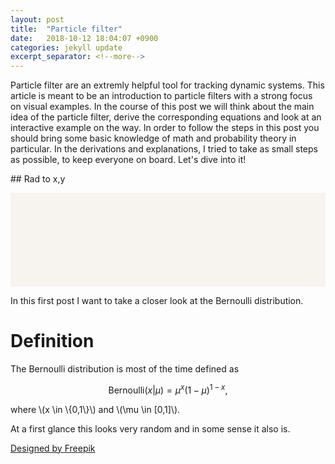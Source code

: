 ```yaml
---
layout: post
title:  "Particle filter"
date:   2018-10-12 18:04:07 +0900
categories: jekyll update
excerpt_separator: <!--more-->
---
```

Particle filter are an extremly helpful tool for tracking dynamic systems. This article is meant to be an introduction to particle filters with a strong focus on visual examples. In the course of this post we will think about the main idea of the particle filter, derive the corresponding equations and look at an interactive example on the way. In order to follow the steps in this post you should bring some basic knowledge of math and probability theory in particular. In the derivations and explanations, I tried to take as small steps as possible, to keep everyone on board. Let's dive into it!
<!--more-->
<script src="//d3js.org/d3.v3.js" charset="utf-8"></script>
<script type="text/javascript" async src="https://cdn.mathjax.org/mathjax/latest/MathJax.js?config=TeX-AMS-MML_SVG"></script>
  <script src="https://cdn.plot.ly/plotly-latest.min.js"></script>






<script type="text/javascript">

class ParticleFilter {

	constructor(){
		this.points = [];
		this.n = 100;




	}

	init_samples(){
		this.points = [];
		var rn = this.n + Math.floor(5.0*Math.random());
		for (var i=0; i<rn; i++){
			this.points.push({pos: Math.random(), w:Math.random()})	
		}
	}

}



class RadialRaceTrack {
    constructor(w, h, base_x, base_y, base_radius, race_track_radius) {

		this.base_radius = base_radius;

		this.w = w;
		this.h = h;
		this.base_x = base_x;
		this.base_y = base_y;
		this.base_radius = base_radius;
		this.race_track_radius = race_track_radius
		this.map_rad = [];
		this.map_pos = [];
		this.svg = [];
		this.car = [];

		this.create_map();


		this.track_length = this.map_pos[this.map_pos.length - 1];
    }

    index_lin_interp(arr, value){

    	if(arr[0]>value){
    		return [0, 0.0];
    	}
    	if(arr[arr.length - 1]<value){
    		return [arr.length - 2, 1.0];
    	}

    	for (var i=0; i<arr.length; i++){
    		if(arr[i]>value){
    			return [i-1, (value - arr[i-1])/(arr[i-1] - arr[i])]

    		}
    	}
    }

	lin_interp(arr, par){
    	return arr[par[0]] + par[1]*(arr[par[0]] - arr[par[0]+1])
    }



    get_pos(rad){
    	return this.lin_interp(this.map_pos, this.index_lin_interp(this.map_rad, rad));
    }

    get_rad(pos){
		return this.lin_interp(this.map_rad, this.index_lin_interp(this.map_pos, pos));
    }


    create_map(){
	    var n = 1000;
		var s = 0;

		var r = 0.0;
		var da = 2.0*Math.PI/n;
		var rad = 0.0;

		this.map_rad.push(rad);
		this.map_pos.push(s);
		var r_old = this.race_track_radius(rad);


		for (var p=1;p<=n;p++){
			rad = p*2*Math.PI/n;
			r = this.race_track_radius(rad);
			s+=Math.sqrt(r_old*r_old + r*r - 2.0*r_old*r*Math.cos(da));
			this.map_rad.push(rad);
			this.map_pos.push(s);
			r_old = r;
		}
	}	

	get_angle(rad){
		var eps = 0.0001;

		var c1 = this.race_track_pos_abs(rad);
		var c2 = this.race_track_pos_abs(rad + eps);

		return Math.atan2(c2[1]-c1[1],c2[0]-c1[0]);

	}

	init_car(pos){

		this.g = this.svg.append("g")
		this.g.append("image")
			.attr("x",0)
			.attr("y",-5)
			.attr("width",100)
			.attr("xlink:href","{{ base.url | prepend: site.url }}/assets/svg/car.svg")

	 	this.update_car(pos)
	}

	update_car(pos){
		pos = pos % this.track_length;
		var rad = this.get_rad(pos);
		var c = this.race_track_pos_abs(rad)
		var s = -0.8;
		var angle = this.get_angle(rad)/Math.PI*180.0;

		this.g.transition().attr("transform","translate(" + c[0] + "," + c[1] + ") scale(" + s + ") rotate(" + angle + ") translate(-50.0, -40.0)").duration(dur);



	}

    draw_tree(svg, x, y, s){
	    var trunk_w = 12.0;
	    var trunk_h = 30.0;
	    var d = 10.0;

	    // define clipping path for leaves and trunk
		var defs = svg.append("defs");

		var leaves_clip = defs
			.append("clipPath")
			.attr("id", "leavesshape"); 

		leaves_clip.append("path")
			.attr("d","m 0.0,0.0 c 50.0,0.0 10.0,-100.0 0.0,-100.0 c -10.0,0.0 -50.0,100.0 0.0,100.0")

		var trunk_clip = defs
			.append("clipPath")
			.attr("id", "trunkshape"); 

		trunk_clip.append("rect")
			.attr("x", -trunk_w/2.0)
			.attr("y", -d)
			.attr("width", trunk_w)
			.attr("height", trunk_h);


		// append layer for tree
		var treeg = svg.append("g")
			.attr("transform","translate(" + x  + "," + (y) + ") scale(" + s + ") translate(0.0, " + (- trunk_h + d) +")");

		// shadow
		treeg.append("ellipse")
			.attr("cx",0.0)
			.attr("cy", trunk_h - d)    
			.attr("rx",15.0)
			.attr("ry",5.0)
			.style("fill","#000000")
			.style("opacity",0.1);	

		// trunk
		var trunk = treeg.append("g")
			.attr("clip-path","url(#trunkshape)");

		trunk.append("rect")
			.attr("x", -trunk_w/2.0)
			.attr("y", -d)
			.attr("width", trunk_w)
			.attr("height", trunk_h+d)
			.attr("fill","#795437");	

		trunk.append("rect")
			.attr("x", -trunk_w)
			.attr("y", -d)
			.attr("width", trunk_w)
			.attr("height", trunk_h+d)
			.attr("fill","#9f7b5b");

		// leaves
		var leaves = treeg.append("g")
			.attr("clip-path","url(#leavesshape)");   

		leaves.append("rect")	
			.attr("x", -60.0)
			.attr("y", -110.0)
			.attr("width", 120.0)
			.attr("height", 120.0)
			.attr("fill","#6f9329");	

		leaves.append("rect")	
			.attr("x", 0.0)
			.attr("y", -110.0)
			.attr("width", 60.0)
			.attr("height", 120.0)
			.attr("fill","#557218");   
	}

	race_track_pos_abs(rad){
		var r = this.race_track_radius(rad);
		return [this.base_x + r*Math.cos(rad),this.base_y + r*Math.sin(rad)];
	}


	draw_point_rad(rad, color){
		var c = race_track_pos_abs(rad);

		this.svg.append("circle")
			.attr("cx",c[0])
			.attr("cy",c[1])
			.attr("r",5.0)
			.style("fill",color);

	}

	draw_point_pos(pos,color){

		var rad = this.get_rad(pos);

		this.draw_point_rad(rad, color);
	}



	draw_points(points){


		var data = [];
		var c;
		for (var i=0; i<points.length;i++){
			c = this.race_track_pos_abs(this.get_rad(this.track_length*points[i].pos));
			data.push({ "cx": c[0], "cy": c[1], "r": 10.0*points[i].w+5.0})
		}

		var p = this.svg.selectAll("circle")
			.data(data);
		p
		.attr("cx",function(d){return d.cx})
		.attr("cy",function(d){return d.cy})
		.attr("r",function(d){return d.r})


		p.enter().append("circle")
		.attr("cx",function(d){return d.cx})
		.attr("cy",function(d){return d.cy})
		.attr("r",function(d){return d.r})
		.style("fill","red")
		.style("opacity",0.3);

		// EXIT
		// Remove old elements as needed.
		p.exit().remove();


	}

	draw_race_track(svg_dom){

		// define race track
		this.svg = d3.select(svg_dom);
		this.svg.attr("viewBox","0 0 " + this.w + " " + this.h);


		var n = 500;

		var race_track_data = [];
		var r,x,y;
		var rad,c;

		for (var i=0; i<n; i++){
			rad = i/n*2.0*Math.PI;
			c = this.race_track_pos_abs(rad)
			race_track_data.push({ "x": c[0],   "y": c[1]});
		}

		//race_track_data.push(race_track_data[0])

		//This is the accessor function we talked about above
		var lineFunction = d3.svg.line()
			.x(function(d) { return d.x; })
			.y(function(d) { return d.y; })
			.interpolate("linear");

		//The line SVG Path we draw
		var lineGraph = this.svg.append("path")
			.attr("d", lineFunction(race_track_data)+"Z")
			.attr("stroke", "#FFF")
			.attr("stroke-width", 35)
			.attr("fill", "none")
			.attr("stroke-linejoin","round");

		//The line SVG Path we draw
		var lineGraph = this.svg.append("path")
			.attr("d", lineFunction(race_track_data)+"Z")
			.attr("stroke", "#888")
			.attr("stroke-width", 30)
			.attr("fill", "none")
			.attr("stroke-linejoin","round");


		//The line SVG Path we draw
		var lineGraph = this.svg.append("path")
			.attr("d", lineFunction(race_track_data)+"Z")
			.attr("stroke", "#EEE")
			.attr("stroke-width", 2)
			.attr("fill", "none")
			.attr("stroke-linejoin","round")
			.style("stroke-dasharray", ("10, 12"));

		this.draw_tree(this.svg, this.base_x, this.base_y, 0.8);
		this.init_car(aa);


	}
}


</script>


<script type="text/javascript">


	function gaussian(x, mu, sigma){
		return 1/(2*Math.PI*sigma*sigma)*Math.exp(-(x-mu)*(x-mu)/(sigma*sigma));
	}

	function race_track_radius(rad){

		function derivation(x){
			return 30.0*Math.cos(8*x) + 300*gaussian(x,Math.PI-0.4,0.5) + 330*gaussian(x,Math.PI+0.3,0.4);
		}

		return r = this.base_radius + derivation(rad);


	}


	var w = 800;
	var h = 500;
	var base_radius = 150;
	var base_x = w - base_radius - 80;
	var base_y = 250;

	race_track = new RadialRaceTrack(w, h, base_x, base_y, base_radius, race_track_radius);

	pf = new ParticleFilter();

	var aa = 0;

	var dur = 50;



</script>



<script type="text/javascript">

function plot_rad_to_s(div){
	
	var trace1 = {
	  x: race_track.map_rad, 
	  y: race_track.map_pos, 
	  type: 'scatter'
	};

	var trace2 = {
	  x: race_track.map_pos, 
	  y: race_track.map_rad, 
	  type: 'scatter'
	};


	var data = [trace1];

	var layout1 = {
	  yaxis: {rangemode: 'tozero',
	          showline: true,
	          zeroline: true}
	};


	Plotly.newPlot('div1', [trace1], layout1);

	// plot points on track
// Grab a random sample of letters from the alphabet, in alphabetical order.






}


function sampler(){

	pf.init_samples();
	race_track.draw_points(pf.points);
}

function ani(){
	console.log("foo")
	var inter = setInterval(function() {
                aa=aa+10.0;
                console.log("foo")
                race_track.update_car(aa);
        }, dur);
}
	

</script>



<div id="rad_to_s" style="width:100px"></div>
## Rad to x,y
<div id="div1"></div>
<div id="div2"></div>



<svg id="race_track" style="background-color:#f7f3ef;width:100%" onload="race_track.draw_race_track(this);plot_rad_to_s(this)" onclick="sampler();ani()"></svg>






In this first post I want to take a closer look at the Bernoulli distribution.

<h1> Definition </h1>

The Bernoulli distribution is most of the time defined as

$$ \mathrm{Bernoulli}(x|\mu) = \mu^x(1-\mu)^{1-x}, $$

where \\(x \in \\{0,1\\}\\) and \\(\mu \in \[0,1]\\\).

At a first glance this looks very random and in some sense it also is. 



<a href='https://www.freepik.com/free-vector/flat-car-collection-with-side-view_1505022.htm'>Designed by Freepik</a>
